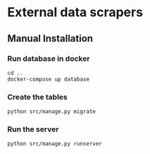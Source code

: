 External data scrapers
======================

## Manual Installation

### Run database in docker
```
cd ..
docker-compose up database
```

### Create the tables
```
python src/manage.py migrate
```

### Run the server

```
python src/manage.py runserver
```